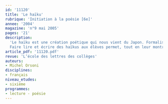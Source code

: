 ```yaml
---
id: '11120'
title: 'Le haïku'
rubrique: 'Initiation à la poésie [6e]'
annee: '2004'
magazine: 'n°9 mai 2005'
pages: '21'
description: 
  'Le haïku est une création poétique qui nous vient du Japon. Formalisée aux alentours du XVIIe siècle, elle résulte de l’évolution de formes plus anciennes. C’est à l’origine un petit poème de dix-sept syllabes réparties en trois vers (5-7-5). Malgré une période de désamour à la fin du XIXe siècle, cette forme connaît un succès persistant au Japon. Il y a à présent des adeptes du haïku dans le monde entier.
  Faire lire et écrire des haïkus aux élèves permet, tout en leur montrant que le quotidien peut être source de poésie, de les initier à un art de l’allusion, de l’ellipse, qui manie l’humour, parfois l’impertinence, et dans lequel l’émotion s’exprime avec beaucoup de retenue. Cet article s’appuie pour cela sur une exploration thématique mais aussi grammaticale du haïku, ce qui donne l’occasion de travailler les types et formes de phrases. Enfin, ce travail peut être l’occasion d’une coopération interdisciplinaire avec la technologie (saisie des textes et recherche d’illustrations sur Internet) et les arts plastiques (création d’illustrations personnelles).'
article_pdf: '11120.pdf'
revue: 'L’école des lettres des collèges'
auteurs:
- Michel Orsoni
disciplines:
- français
niveau_etudes:
- sixième
programmes:
- lecture - poésie
---
```

